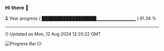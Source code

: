 ### Hi there 👋

⏳ Year progress { ██████████████████▁▁▁▁▁▁▁▁▁▁▁▁ } 61.34 %

---

⏰ Updated on Mon, 12 Aug 2024 12:20:22 GMT

![Progress Bar CI](https://github.com/code-lakshay/GitHub-Actions-Demo/workflows/Progress%20Bar%20CI/badge.svg)
